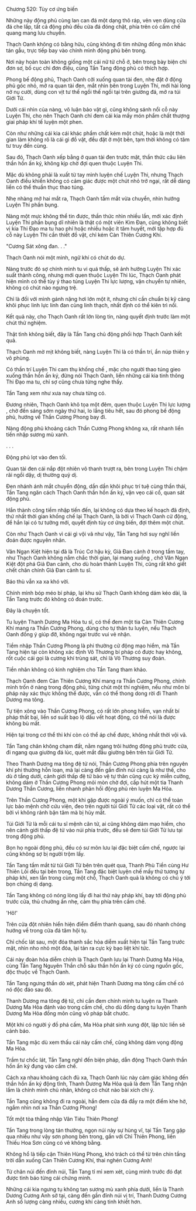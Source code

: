 




Chương 520: Tùy cơ ứng biến


Những này động phủ cùng lan can đá một dạng thô ráp, vẻn vẹn dùng cửa đá che lấp, tất cả động phủ đều cửa đá đóng chặt, phía trên có cấm chế quang mang lưu chuyển.

Thạch Oanh không có bằng hữu, cũng không đi tìm những đồng môn khác tán gẫu, trực tiếp bay vào chính mình động phủ bên trong.

Nơi này hoàn toàn không giống một cái nữ tử chỗ ở, bên trong bày biện chi đơn sơ, bố cục chi đơn điệu, cùng Tần Tang động phủ có thích hợp.

Phong bế động phủ, Thạch Oanh cởi xuống quan tài đen, nhẹ đặt ở động phủ góc nhỏ, mở ra quan tài đen, mắt nhìn bên trong Luyện Thi, mới hài lòng nở nụ cười, dùng con vịt tư thế ngồi thế ngồi tại trên giường đá, mở ra túi Giới Tử.

Dưới cái nhìn của nàng, vô luận bảo vật gì, cũng không sánh nổi cỗ này Luyện Thi, cho nên Thạch Oanh chỉ đem cái kia mấy món phẩm chất thượng giai pháp khí tế luyện một phen.

Còn như những cái kia cái khác phẩm chất kém một chút, hoặc là một thời gian làm không rõ là cái gì đồ vật, đều đặt ở một bên, tạm thời không có tâm tư truy đến cùng.

Sau đó, Thạch Oanh xếp bằng ở quan tài đen trước mặt, thần thức câu liên thần hồn ấn ký, không kịp chờ đợi quen thuộc Luyện Thi.

Mặc dù không phải là xuất từ tay mình luyện chế Luyện Thi, nhưng Thạch Oanh điều khiển không có cảm giác được một chút nhỏ trở ngại, rất dễ dàng liền có thể thuần thục thao túng.

Nhẹ nhàng mở hai mắt ra, Thạch Oanh tầm mắt vừa chuyển, nhìn hướng Luyện Thi phần bụng.

Nàng một mực không thể tin được, thần thức nhìn nhiều lần, mới xác định Luyện Thi phần bụng dĩ nhiên là thật có một viên Kim Đan, cũng không biết vị kia Thi Đạo ma tu hao phí hoặc nhiều hoặc ít tâm huyết, mới tập hợp đủ cỗ này Luyện Thi cần thiết đồ vật, chỉ kém Càn Thiên Cương Khí.

"Cương Sát xông đan. . ."

Thạch Oanh nói một mình, ngữ khí có chút do dự.

Nàng trước đó sợ chính mình tu vi quá thấp, sẽ ảnh hưởng Luyện Thi xác suất thành công, nhưng mới quen thuộc Luyện Thi lúc, Thạch Oanh phát hiện mình có thể tùy ý thao túng Luyện Thi lực lượng, vận chuyển tự nhiên, không có chút nào ngưng trệ.

Chỉ là đối với mình gánh nặng hơi lớn một ít, nhưng chỉ cần chuẩn bị kỹ càng khôi phục linh lực linh đan cùng linh thạch, nhất định có thể kiên trì nổi.

Kết quả này, cho Thạch Oanh rất lớn lòng tin, nàng quyết định trước làm một chút thử nghiệm.

Thật tình không biết, đây là Tần Tang chủ động phối hợp Thạch Oanh kết quả.

Thạch Oanh mờ mịt không biết, nàng Luyện Thi là có thần trí, ẩn núp thiên y vô phùng.

Có thần trí Luyện Thi cam thụ khống chế , mặc cho người thao túng gieo xuống thần hồn ấn ký, đừng nói Thạch Oanh, liền những cái kia tinh thông Thi Đạo ma tu, chỉ sợ cũng chưa từng nghe thấy.

Tần Tang xem như xưa nay chưa từng có.

Đương nhiên, Thạch Oanh khô tọa một đêm, quen thuộc Luyện Thi lực lượng , chờ đến sáng sớm ngày thứ hai, lo lắng tiêu hết, sau đó phong bế động phủ, hướng về Thần Cương Phong bay đi.

Nàng động phủ khoảng cách Thần Cương Phong không xa, rất nhanh liền tiến nhập sương mù xanh.

. . .

Động phủ lọt vào đen tối.

Quan tài đen cái nắp đột nhiên vô thanh trượt ra, bên trong Luyện Thi chậm rãi ngồi dậy, dị thường quỷ dị.

Đen nhánh ánh mắt chuyển động, dần dần khôi phục trí tuệ cùng thần thái, Tần Tang ngăn cách Thạch Oanh thần hồn ấn ký, vặn vẹo cái cổ, quan sát động phủ.

Hắn thành công tiềm nhập tiến đến, lại không có dựa theo kế hoạch đã định, thứ nhất thời gian khống chế lại Thạch Oanh, là bởi vì Thạch Oanh cử động, để hắn lại có tư tưởng mới, quyết định tùy cơ ứng biến, đợi thêm một chút.

Còn như Thạch Oanh vì cái gì vội vã như vậy, Tần Tang hơi suy nghĩ liền đoán được nguyên nhân.

Văn Ngạn Kiệt hiện tại đã là Trúc Cơ hậu kỳ, Giả Đan cảnh ở trong tầm tay, như Thạch Oanh không nắm chắc thời gian, lại mang xuống , chờ Văn Ngạn Kiệt đột phá Giả Đan cảnh, cho dù hoàn thành Luyện Thi, cũng rất khó giết chết chân chính Giả Đan cảnh tu sĩ.

Báo thù vẫn xa xa khó vời.

Chính mình bóp méo bí pháp, lại khu sử Thạch Oanh không dám kéo dài, là Tần Tang trước đó không có đoán trước.

Đây là chuyện tốt.

Tu luyện Thanh Dương Ma Hỏa tu sĩ, có thể đem một tia Càn Thiên Cương Khí mang ra Thần Cương Phong, dùng cho tự thân tu luyện, nếu Thạch Oanh đồng ý giúp đỡ, không ngại trước vui vẻ nhận.

Tiềm nhập Thần Cương Phong là phi thường cử động mạo hiểm, mà Tần Tang hiện tại còn không xác định Vô Thương bí pháp có được hay không, rốt cuộc cái gọi là cương khí trùng sát, chỉ là Vô Thương suy đoán.

Tiền nhân không có kinh nghiệm cho Tần Tang tham khảo.

Thạch Oanh đem Càn Thiên Cương Khí mang ra Thần Cương Phong, chính mình trốn ở nàng trong động phủ, từng chút một thí nghiệm, nếu như môn bí pháp này xác thực không thể được, vẫn có thể thong dong rời đi Thanh Dương ma tông.

Tự tiện xông vào Thần Cương Phong, có rất lớn phong hiểm, vạn nhất bí pháp thất bại, liền sơ suất bạo lộ dấu vết hoạt động, có thể nói là được không bù mất.

Hiện tại trong cơ thể thi khí còn có thể áp chế được, không nhất thời vội vã.

Tần Tang chân không chạm đất, nằm ngang trôi hướng động phủ trước cửa, đi ngang qua giường đá lúc, quét mắt đầu giường bên trên túi Giới Tử.

Theo Thanh Dương ma tông đệ tử nói, Thần Cương Phong phía trên nguyên khí phi thường hỗn loạn, mà lại càng đến gần đỉnh núi càng là như thế, cho dù ở tầng dưới, cảnh giới thấp đệ tử bảo vệ tự thân cũng cực kỳ miễn cưỡng, không dám ở Thần Cương Phong mỏi mòn chờ đợi, cấp hút một tia Thanh Dương Thần Cương, liền nhanh phản hồi động phủ rèn luyện Ma Hỏa.

Trên Thần Cương Phong, một khi gặp được ngoài ý muốn, chỉ có thể toàn lực bảo mệnh chờ cứu viện, đeo trên người túi Giới Tử các loại vật, rất có thể bởi vì không rảnh bận tâm mà bị hủy mất.

Túi Giới Tử là mỗi cái tu sĩ mệnh căn tử, ai cũng không dám mạo hiểm, cho nên cảnh giới thấp đệ tử vào núi phía trước, đều sẽ đem túi Giới Tử lưu tại trong động phủ.

Bọn họ ngoài động phủ, đều có sư môn lưu lại đặc biệt cấm chế, ngược lại cũng không sợ bị người trộm lấy.

Tần Tang tầm mắt từ túi Giới Tử bên trên quét qua, Thanh Phù Tiền cùng Hư Thiên Lôi đều tại bên trong, Tần Tang đặc biệt luyện chế mấy thứ tương tự pháp khí, xen lẫn trong cùng một chỗ, Thạch Oanh quả là không có chú ý tới bọn chúng dị dạng.

Tần Tang không có nóng lòng lấy đi hai thứ này pháp khí, bay tới động phủ trước cửa, thủ chưởng ấn nhẹ, cảm thụ phía trên cấm chế.

'Hô!'

Trên cửa đột nhiên hiển hiện điểm điểm thanh quang, sau đó nhanh chóng hướng về trong cửa đá tâm hội tụ.

Chỉ chốc lát sau, một đóa thanh sắc hỏa diễm xuất hiện tại Tần Tang trước mặt, nhìn nho nhỏ một đóa, lại tản ra cực kỳ bạo liệt khí tức.

Cái này đoàn hỏa diễm chính là Thạch Oanh lưu lại Thanh Dương Ma Hỏa, cùng Tần Tang Nguyên Thần chỗ sâu thần hồn ấn ký có cùng nguồn gốc, độc thuộc về Thạch Oanh.

Tần Tang ngưng thần dò xét, phát hiện Thanh Dương ma tông cấm chế có nó độc đáo sau đó.

Thanh Dương ma tông đệ tử, chỉ cần đem chính mình tu luyện ra Thanh Dương Ma Hỏa đánh vào trong cấm chế, cho dù đồng dạng tu luyện Thanh Dương Ma Hỏa đồng môn cũng vô pháp bắt chước.

Một khi có người ý đồ phá cấm, Ma Hỏa phát sinh xung đột, lập tức liền sẽ cảnh báo.

Tần Tang mặc dù xem thấu cái này cấm chế, cũng không dám vọng động Ma Hỏa.

Trầm tư chốc lát, Tần Tang nghĩ đến biện pháp, dẫn động Thạch Oanh thần hồn ấn ký đụng vào cấm chế.

Cách xa nhau khoảng cách đủ xa, Thạch Oanh lúc này cảm giác không đến thần hồn ấn ký động tĩnh, Thanh Dương Ma Hỏa quả là đem Tần Tang nhận lầm là chính mình chủ nhân, không có chút nào bài xích chi ý.

Tần Tang cũng không đi ra ngoài, hắn đem cửa đá đẩy ra một điểm khe hở, ngắm nhìn nơi xa Thần Cương Phong!

Tốt một tòa thẳng nhập Vân Tiêu Thiên Phong!

Tần Tang trong lòng tán thưởng, ngọn núi này sự hùng vĩ, tại Tần Tang gặp qua nhiều như vậy sơn phong bên trong, gần với Chỉ Thiên Phong, liền Thiếu Hoa Sơn cũng có vẻ không bằng.

Không hổ là tiếp cận Thiên Hùng Phong, khó trách có thể từ trên chín tầng trời dẫn xuống Càn Thiên Cương Khí, thai nghén Cương Anh!

Từ chân núi đến đỉnh núi, Tần Tang tỉ mỉ xem xét, cùng mình trước đó đạt được tình báo từng cái chứng minh.

Những cái kia ngưng tụ không tan sương mù xanh phía dưới, liền là Thanh Dương Cương Anh sở tại, càng đến gần đỉnh núi vị trí, Thanh Dương Cương Anh số lượng càng nhiều, cương khí càng tinh khiết hơn.




